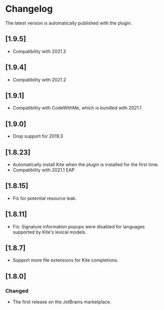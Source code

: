 # Changelog
The latest version is automatically published with the plugin. 

## [1.9.5]
- Compatibility with 2021.3

## [1.9.4]
- Compatibility with 2021.2

## [1.9.1]
- Compatibility with CodeWithMe, which is bundled with 2021.1

## [1.9.0]
- Drop support for 2019.3

## [1.8.23]
- Automatically install Kite when the plugin is installed for the first time.
- Compatibility with 2021.1 EAP

## [1.8.15]
- Fix for potential resource leak.

## [1.8.11]
- Fix: Signature information popups were disabled for languages supported by Kite's lexical models.

## [1.8.7]
- Support more file extensions for Kite completions.

## [1.8.0]
### Changed
- The first release on the JetBrains marketplace.
